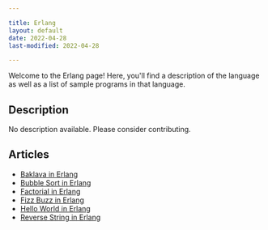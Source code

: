 ```yaml
---

title: Erlang
layout: default
date: 2022-04-28
last-modified: 2022-04-28

---
```


Welcome to the Erlang page! Here, you'll find a description of the language as well as a list of sample programs in that language.

## Description

No description available. Please consider contributing.

## Articles

- [Baklava in Erlang](https://sampleprograms.io/projects/baklava/erlang)
- [Bubble Sort in Erlang](https://sampleprograms.io/projects/bubble-sort/erlang)
- [Factorial in Erlang](https://sampleprograms.io/projects/factorial/erlang)
- [Fizz Buzz in Erlang](https://sampleprograms.io/projects/fizz-buzz/erlang)
- [Hello World in Erlang](https://sampleprograms.io/projects/hello-world/erlang)
- [Reverse String in Erlang](https://sampleprograms.io/projects/reverse-string/erlang)